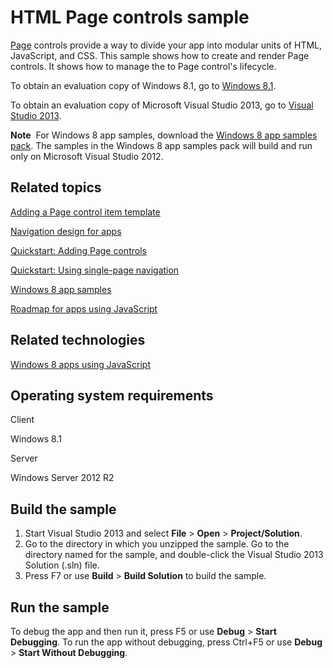 HTML Page controls sample
=========================

[Page](http://msdn.microsoft.com/library/windows/apps/hh770584) controls provide a way to divide your app into modular units of HTML, JavaScript, and CSS. This sample shows how to create and render Page controls. It shows how to manage the to Page control's lifecycle.

To obtain an evaluation copy of Windows 8.1, go to [Windows 8.1](http://go.microsoft.com/fwlink/p/?linkid=301696).

To obtain an evaluation copy of Microsoft Visual Studio 2013, go to [Visual Studio 2013](http://go.microsoft.com/fwlink/p/?linkid=301697).

**Note**  For Windows 8 app samples, download the [Windows 8 app samples pack](http://go.microsoft.com/fwlink/p/?LinkId=301698). The samples in the Windows 8 app samples pack will build and run only on Microsoft Visual Studio 2012.

Related topics
--------------

[Adding a Page control item template](http://msdn.microsoft.com/library/windows/apps/hh920268)

[Navigation design for apps](http://msdn.microsoft.com/library/windows/apps/hh761500)

[Quickstart: Adding Page controls](http://msdn.microsoft.com/library/windows/apps/hh770117)

[Quickstart: Using single-page navigation](http://msdn.microsoft.com/library/windows/apps/hh452768)

[Windows 8 app samples](http://go.microsoft.com/fwlink/p/?LinkID=227694)

[Roadmap for apps using JavaScript](http://msdn.microsoft.com/library/windows/apps/hh465037)

Related technologies
--------------------

[Windows 8 apps using JavaScript](http://msdn.microsoft.com/library/windows/apps/br211385)

Operating system requirements
-----------------------------

Client

Windows 8.1

Server

Windows Server 2012 R2

Build the sample
----------------

1.  Start Visual Studio 2013 and select **File** \> **Open** \> **Project/Solution**.
2.  Go to the directory in which you unzipped the sample. Go to the directory named for the sample, and double-click the Visual Studio 2013 Solution (.sln) file.
3.  Press F7 or use **Build** \> **Build Solution** to build the sample.

Run the sample
--------------

To debug the app and then run it, press F5 or use **Debug** \> **Start Debugging**. To run the app without debugging, press Ctrl+F5 or use **Debug** \> **Start Without Debugging**.

